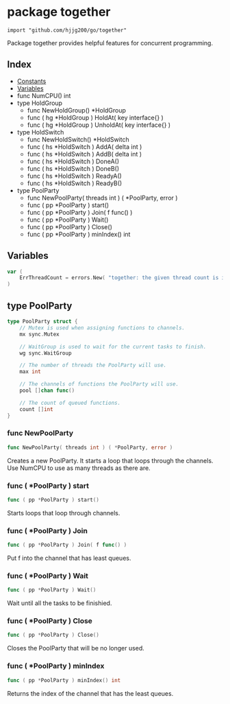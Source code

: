 # package together



```import "github.com/hjjg200/go/together"```

Package together provides helpful features for concurrent programming.

## Index

* [Constants](#pkg-constants)
* [Variables](#pkg-variables)
* func NumCPU() int
* type HoldGroup
    * func NewHoldGroup() *HoldGroup
    * func ( hg *HoldGroup ) HoldAt( key interface{} )
    * func ( hg *HoldGroup ) UnholdAt( key interface{} )
* type HoldSwitch
    * func NewHoldSwitch() *HoldSwitch
    * func ( hs *HoldSwitch ) AddA( delta int )
    * func ( hs *HoldSwitch ) AddB( delta int )
    * func ( hs *HoldSwitch ) DoneA()
    * func ( hs *HoldSwitch ) DoneB()
    * func ( hs *HoldSwitch ) ReadyA()
    * func ( hs *HoldSwitch ) ReadyB()
* type PoolParty
    * func NewPoolParty( threads int ) ( *PoolParty, error )
    * func ( pp *PoolParty ) start()
    * func ( pp *PoolParty ) Join( f func() )
    * func ( pp *PoolParty ) Wait()
    * func ( pp *PoolParty ) Close()
    * func ( pp *PoolParty ) minIndex() int

## Variables

```go
var (
    ErrThreadCount = errors.New( "together: the given thread count is invalid" )
)
```

## type PoolParty

```go
type PoolParty struct {
    // Mutex is used when assigning functions to channels.
    mx sync.Mutex

    // WaitGroup is used to wait for the current tasks to finish.
    wg sync.WaitGroup

    // The number of threads the PoolParty will use.
    max int

    // The channels of functions the PoolParty will use.
    pool []chan func()

    // The count of queued functions.
    count []int
}
```

### func NewPoolParty

```go
func NewPoolParty( threads int ) ( *PoolParty, error )
```

Creates a new PoolParty. It starts a loop that loops through the channels. Use NumCPU to use as many threads as there are.

### func ( *PoolParty ) start

```go
func ( pp *PoolParty ) start()
```

Starts loops that loop through channels.

### func ( *PoolParty ) Join

```go
func ( pp *PoolParty ) Join( f func() )
```

Put f into the channel that has least queues.

### func ( *PoolParty ) Wait

```go
func ( pp *PoolParty ) Wait()
```

Wait until all the tasks to be finishied.

### func ( *PoolParty ) Close

```go
func ( pp *PoolParty ) Close()
```

Closes the PoolParty that will be no longer used.

### func ( *PoolParty ) minIndex

```go
func ( pp *PoolParty ) minIndex() int
```

Returns the index of the channel that has the least queues.